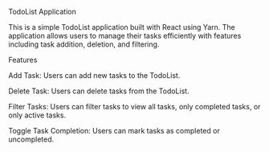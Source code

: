 TodoList Application

This is a simple TodoList application built with React using Yarn. The
application allows users to manage their tasks efficiently with features
including task addition, deletion, and filtering.

Features

Add Task: Users can add new tasks to the TodoList.

Delete Task: Users can delete tasks from the TodoList.

Filter Tasks: Users can filter tasks to view all tasks, only completed tasks, or
only active tasks.

Toggle Task Completion: Users can mark tasks as completed or uncompleted.
